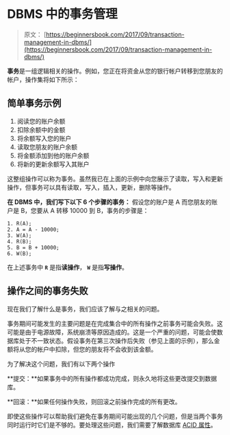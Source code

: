 # DBMS 中的事务管理

> 原文： [https://beginnersbook.com/2017/09/transaction-management-in-dbms/](https://beginnersbook.com/2017/09/transaction-management-in-dbms/)

**事务**是一组逻辑相关的操作。例如，您正在将资金从您的银行帐户转移到您朋友的帐户，操作集将如下所示：

## 简单事务示例

1. 阅读您的账户余额
2. 扣除余额中的金额
3. 将余额写入您的账户
4. 读取您朋友的账户余额
5. 将金额添加到他的账户余额
6. 将新的更新余额写入其账户

这整组操作可以称为事务。虽然我已在上面的示例中向您展示了读取，写入和更新操作，但事务可以具有读取，写入，插入，更新，删除等操作。

**在 DBMS 中，我们写下以下 6 个步骤的事务：**
假设您的账户是 A 而您朋友的账户是 B，您要从 A 转移 10000 到 B，事务的步骤是：

```
1. R(A);
2. A = A - 10000;
3. W(A);
4. R(B);
5. B = B + 10000;
6. W(B);

```

在上述事务中 **`R`** 是指**读操作**， **`W`** 是指**写操作**。

## 操作之间的事务失败

现在我们了解什么是事务，我们应该了解与之相关的问题。

事务期间可能发生的主要问题是在完成集合中的所有操作之前事务可能会失败。这可能是由于电源故障，系统崩溃等原因造成的。这是一个严重的问题，可能会使数据库处于不一致状态。假设事务在第三次操作后失败（参见上面的示例），那么金额将从您的帐户中扣除，但您的朋友将不会收到该金额。

为了解决这个问题，我们有以下两个操作

**提交：**如果事务中的所有操作都成功完成，则永久地将这些更改提交到数据库。

**回滚：**如果任何操作失败，则回滚之前操作完成的所有更改。

即使这些操作可以帮助我们避免在事务期间可能出现的几个问题，但是当两个事务同时运行时它们是不够的。要处理这些问题，我们需要了解数据库 [ACID 属性](https://beginnersbook.com/2015/04/acid-properties-in-dbms/)。